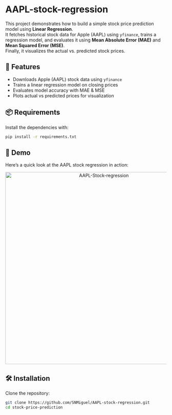 # AAPL-stock-regression
This project demonstrates how to build a simple stock price prediction model using **Linear Regression**.  
It fetches historical stock data for Apple (AAPL) using `yfinance`, trains a regression model, and evaluates it using **Mean Absolute Error (MAE)** and **Mean Squared Error (MSE)**.  
Finally, it visualizes the actual vs. predicted stock prices.


## 🚀 Features
- Downloads Apple (AAPL) stock data using `yfinance`
- Trains a linear regression model on closing prices
- Evaluates model accuracy with MAE & MSE
- Plots actual vs predicted prices for visualization


## 📦 Requirements

Install the dependencies with:

```bash
pip install -r requirements.txt
```

## 🎥 Demo

Here’s a quick look at the AAPL stock regression in action:

<p align="center">
  <img src="https://i.imgur.com/6Om1Y4Y.gif" alt="AAPL-Stock-regression" width="600"/>
</p>


## 🛠️ Installation

Clone the repository:

```bash
git clone https://github.com/SNMiguel/AAPL-stock-regression.git
cd stock-price-prediction
